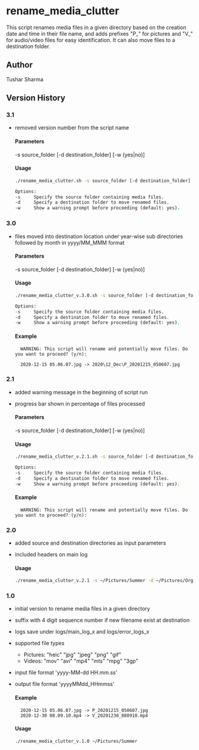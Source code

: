 # rename_media_clutter
This script renames media files in a given directory based on the creation date and time in their file name, and adds prefixes "P_" for pictures and "V_" for audio/video files for easy identification. It can also move files to a destination folder.

## Author
Tushar Sharma

## Version History

### 3.1
- removed version number from the script name

    #### Parameters
    -s source_folder [-d destination_folder] [-w (yes|no)]

    #### Usage
    ```sh
    ./rename_media_clutter.sh -s source_folder [-d destination_folder] [-w (yes|no)]
    
    Options:
    -s     Specify the source folder containing media files.
    -d     Specify a destination folder to move renamed files.
    -w     Show a warning prompt before proceeding (default: yes).
    ```

### 3.0
- files moved into destination location under year-wise sub directories followed by month in yyyy/MM_MMM format

    #### Parameters
    -s source_folder [-d destination_folder] [-w (yes|no)]

    #### Usage
    ```sh
    ./rename_media_clutter_v.3.0.sh -s source_folder [-d destination_folder] [-w (yes|no)]
    
    Options:
    -s     Specify the source folder containing media files.
    -d     Specify a destination folder to move renamed files.
    -w     Show a warning prompt before proceeding (default: yes).
    ```

    #### Example
        WARNING: This script will rename and potentially move files. Do you want to proceed? (y/n): 
        
        2020-12-15 05.06.07.jpg -> 2020\12_Dec\P_20201215_050607.jpg

### 2.1
- added warning message in the beginning of script run
- progress bar shown in percentage of files processed

    #### Parameters
    -s source_folder [-d destination_folder] [-w (yes|no)]

    #### Usage
    ```sh
    ./rename_media_clutter_v.2.1.sh -s source_folder [-d destination_folder] [-w (yes|no)]
    
    Options:
    -s     Specify the source folder containing media files.
    -d     Specify a destination folder to move renamed files.
    -w     Show a warning prompt before proceeding (default: yes).
    ```

    #### Example
        WARNING: This script will rename and potentially move files. Do you want to proceed? (y/n): 

### 2.0
- added source and destination directories as input parameters
- included headers on main log

    #### Usage
    ```sh
    ./rename_media_clutter_v.2.1 -s ~/Pictures/Summer -d ~/Pictures/Organized
    ```

### 1.0
- initial version to rename media files in a given directory
- suffix with 4 digit sequence number if new filename exist at destination
- logs save under logs/main_log_x and logs/error_logs_x
- supported file types
    - Pictures: "heic" "jpg" "jpeg" "png" "gif"
    - Videos: "mov" "avi" "mp4" "mts" "mpg" "3gp"
- input file format 'yyyy-MM-dd HH.mm.ss'
- output file format 'yyyyMMdd_HHmmss'

    #### Example
        2020-12-15 05.06.07.jpg -> P_20201215_050607.jpg
        2020-12-30 08.09.10.mp4 -> V_20201230_080910.mp4
  
    #### Usage
    ```sh
    ./rename_media_clutter_v.1.0 ~/Pictures/Summer
    ```

